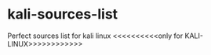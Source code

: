 # kali-sources-list
Perfect sources list for kali linux &lt;&lt;&lt;&lt;&lt;&lt;&lt;&lt;&lt;&lt;only for KALI-LINUX>>>>>>>>>>>>
